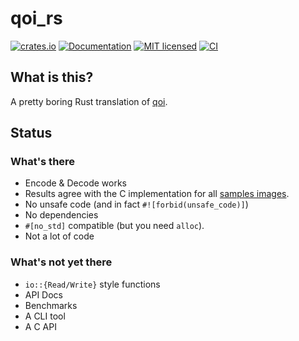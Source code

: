 # qoi_rs

[![crates.io](https://img.shields.io/crates/v/qoi_rs.svg)](https://crates.io/crates/qoi_rs)
[![Documentation](https://docs.rs/qoi_rs/badge.svg)](https://docs.rs/qoi_rs)
[![MIT licensed](https://img.shields.io/crates/l/qoi_rs.svg)](./LICENSE)
[![CI](https://github.com/whentze/qoi_rs/workflows/CI/badge.svg)](https://github.com/whentze/qoi_rs/actions)


## What is this?

A pretty boring Rust translation of [qoi](https://github.com/phoboslab/qoi).

## Status

### What's there

- Encode & Decode works
- Results agree with the C implementation for all [samples images](https://phoboslab.org/files/qoibench/images.tar).
- No unsafe code (and in fact `#![forbid(unsafe_code)]`)
- No dependencies
- `#[no_std]` compatible (but you need `alloc`).
- Not a lot of code

### What's not yet there

- `io::{Read/Write}` style functions
- API Docs
- Benchmarks
- A CLI tool
- A C API